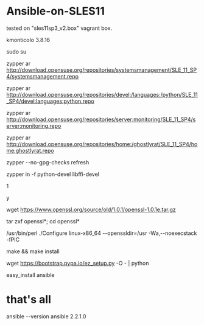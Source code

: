# Ansible-on-SLES11

 
 tested on "sles11sp3_v2.box" vagrant box.
 
 kmonticolo 3.8.16
 
 
sudo su

zypper ar http://download.opensuse.org/repositories/systemsmanagement/SLE_11_SP4/systemsmanagement.repo

zypper ar http://download.opensuse.org/repositories/devel:/languages:/python/SLE_11_SP4/devel:languages:python.repo

zypper ar http://download.opensuse.org/repositories/server:monitoring/SLE_11_SP4/server:monitoring.repo

zypper ar http://download.opensuse.org/repositories/home:/ghostlyrat/SLE_11_SP4/home:ghostlyrat.repo

zypper --no-gpg-checks refresh 

zypper in -f python-devel libffi-devel 

1

y

wget https://www.openssl.org/source/old/1.0.1/openssl-1.0.1e.tar.gz

tar zxf openssl*; cd openssl*

/usr/bin/perl ./Configure linux-x86_64 --openssldir=/usr -Wa,--noexecstack -fPIC

 make && make install
 
 
 wget  https://bootstrap.pypa.io/ez_setup.py -O - | python
 
 easy_install ansible
 
 # that's all
 ansible --version
 ansible 2.2.1.0

